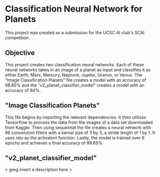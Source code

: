 # Classification Neural Network for Planets
This project was created as a submission for the UCSC AI club's SCAI competition. 

## Objective
This project creates two classification neural networks. Each of these neural networks takes in an image of a planet as input and classifies it as either Earth, Mars, Mercury, Neptune, Jupiter, Uranus, or Venus. The "Image Classification Planets" file creates a model with an accuracy of 98.85% and the "v2_planet_classifier_model" creates a model with an accuracy of 94%.  

## "Image Classification Planets" 
This file begins by importing the relevant dependencies. It then utilizes Tensorflow to process the data from the images of a data set downloaded from Kaggle. Then using sequential the file creates a neural network with 96 convolution filters with a kernal size of 3 by 3, a stride length of 1 by 1. It uses relu as the activation function. Lastly, the model is trained over 6 epochs and achieves a final accuracy of 98.85%.

## "v2_planet_classifier_model"
< greg insert a description here >
